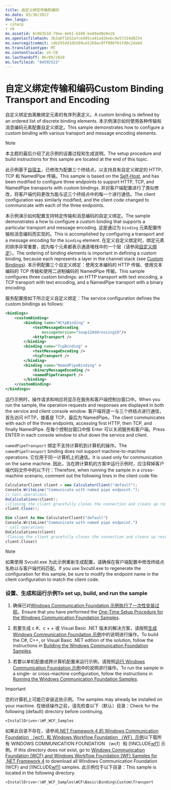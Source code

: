 ```yaml
---
title: 自定义绑定传输和编码
ms.date: 03/30/2017
dev_langs:
- csharp
- vb
ms.assetid: 6c0b353d-79ee-4e61-b348-be49ad0e9a16
ms.openlocfilehash: 3b3a0f1b52afce495ca41a426ebc9e57314d8254
ms.sourcegitcommit: cdb295dd1db589ce5169ac9ff096f01fd0c2da9d
ms.translationtype: MT
ms.contentlocale: zh-CN
ms.lasthandoff: 06/09/2020
ms.locfileid: "84592523"
---
```

# <a name="custom-binding-transport-and-encoding"></a><span data-ttu-id="0228c-102">自定义绑定传输和编码</span><span class="sxs-lookup"><span data-stu-id="0228c-102">Custom Binding Transport and Encoding</span></span>
<span data-ttu-id="0228c-103">自定义绑定由离散绑定元素的有序列表定义。</span><span class="sxs-lookup"><span data-stu-id="0228c-103">A custom binding is defined by an ordered list of discrete binding elements.</span></span> <span data-ttu-id="0228c-104">本示例演示如何使用各种传输和消息编码元素配置自定义绑定。</span><span class="sxs-lookup"><span data-stu-id="0228c-104">This sample demonstrates how to configure a custom binding with various transport and message encoding elements.</span></span>  
  
> [!NOTE]
> <span data-ttu-id="0228c-105">本主题的最后介绍了此示例的设置过程和生成说明。</span><span class="sxs-lookup"><span data-stu-id="0228c-105">The setup procedure and build instructions for this sample are located at the end of this topic.</span></span>  
  
 <span data-ttu-id="0228c-106">此示例基于[自宿主](self-host.md)，已修改为配置三个终结点，以支持具有自定义绑定的 HTTP、TCP 和 NamedPipe 传输。</span><span class="sxs-lookup"><span data-stu-id="0228c-106">This sample is based on the [Self-Host](self-host.md), and has been modified to configure three endpoints to support HTTP, TCP, and NamedPipe transports with custom bindings.</span></span> <span data-ttu-id="0228c-107">并对客户端配置进行了类似修改，将客户端代码更改为能与这三个终结点中的每一个进行通信。</span><span class="sxs-lookup"><span data-stu-id="0228c-107">The client configuration was similarly modified, and the client code changed to communicate with each of the three endpoints.</span></span>  
  
 <span data-ttu-id="0228c-108">本示例演示如何配置支持特定传输和消息编码的自定义绑定。</span><span class="sxs-lookup"><span data-stu-id="0228c-108">The sample demonstrates a how to configure a custom binding that supports a particular transport and message encoding.</span></span> <span data-ttu-id="0228c-109">这是通过为 `binding` 元素配置传输和消息编码而实现的。</span><span class="sxs-lookup"><span data-stu-id="0228c-109">This is accomplished by configuring a transport and a message encoding for the `binding` element.</span></span> <span data-ttu-id="0228c-110">在定义自定义绑定时，绑定元素的排序非常重要，因为每个元素都表示通道堆栈中的一个层（请参阅[自定义绑定](../extending/custom-bindings.md)）。</span><span class="sxs-lookup"><span data-stu-id="0228c-110">The ordering of binding elements is important in defining a custom binding, because each represents a layer in the channel stack (see [Custom Bindings](../extending/custom-bindings.md)).</span></span> <span data-ttu-id="0228c-111">本示例配置三个自定义绑定：使用文本编码的 HTTP 传输、使用文本编码的 TCP 传输和使用二进制编码的 NamedPipe 传输。</span><span class="sxs-lookup"><span data-stu-id="0228c-111">This sample configures three custom bindings: an HTTP transport with text encoding, a TCP transport with text encoding, and a NamedPipe transport with a binary encoding.</span></span>  
  
 <span data-ttu-id="0228c-112">服务配置按如下所示定义自定义绑定：</span><span class="sxs-lookup"><span data-stu-id="0228c-112">The service configuration defines the custom bindings as follows:</span></span>  
  
```xml  
<bindings>  
    <customBinding>  
        <binding name="HttpBinding" >  
            <textMessageEncoding
                messageVersion="Soap12Addressing10"/>  
            <httpTransport />  
        </binding>  
        <binding name="TcpBinding" >  
            <textMessageEncoding />  
            <tcpTransport />  
        </binding>  
        <binding name="NamedPipeBinding" >  
            <binaryMessageEncoding />  
            <namedPipeTransport />  
        </binding>  
    </customBinding>  
</bindings>  
```  
  
 <span data-ttu-id="0228c-113">运行示例时，操作请求和响应将显示在服务和客户端控制台窗口中。</span><span class="sxs-lookup"><span data-stu-id="0228c-113">When you run the sample, the operation requests and responses are displayed in both the service and client console window.</span></span> <span data-ttu-id="0228c-114">客户端将逐一与三个终结点进行通信，首先访问 HTTP，接着是 TCP，最后为 NamedPipe。</span><span class="sxs-lookup"><span data-stu-id="0228c-114">The client communicates with each of the three endpoints, accessing first HTTP, then TCP, and finally NamedPipe.</span></span> <span data-ttu-id="0228c-115">在每个控制台窗口中按 Enter 可以关闭服务和客户端。</span><span class="sxs-lookup"><span data-stu-id="0228c-115">Press ENTER in each console window to shut down the service and client.</span></span>  
  
 <span data-ttu-id="0228c-116">`namedPipeTransport` 绑定不支持计算机到计算机的操作。</span><span class="sxs-lookup"><span data-stu-id="0228c-116">The `namedPipeTransport` binding does not support machine-to-machine operations.</span></span> <span data-ttu-id="0228c-117">它仅用于同一计算机上的通信。</span><span class="sxs-lookup"><span data-stu-id="0228c-117">It is used only for communication on the same machine.</span></span> <span data-ttu-id="0228c-118">因此，当在跨计算机的方案中运行示例时，应注释掉客户端代码文件中的以下行：</span><span class="sxs-lookup"><span data-stu-id="0228c-118">Therefore, when running the sample in a cross-machine scenario, comment out the following lines in the client code file:</span></span>  
  
```csharp  
CalculatorClient client = new CalculatorClient("default");  
Console.WriteLine("Communicate with named pipe endpoint.");  
// Call operations.  
DoCalculations(client);  
//Closing the client gracefully closes the connection and cleans up resources  
client.Close();  
```  
  
```vb  
Dim client As New CalculatorClient("default")  
Console.WriteLine("Communicate with named pipe endpoint.")  
' call operations  
DoCalculations(client)  
'Closing the client gracefully closes the connection and cleans up resources  
client.Close()  
```  
  
> [!NOTE]
> <span data-ttu-id="0228c-119">如果使用 Svcutil.exe 为此示例重新生成配置，请确保在客户端配置中修改终结点名称以与客户端代码匹配。</span><span class="sxs-lookup"><span data-stu-id="0228c-119">If you use Svcutil.exe to regenerate the configuration for this sample, be sure to modify the endpoint name in the client configuration to match the client code.</span></span>  
  
### <a name="to-set-up-build-and-run-the-sample"></a><span data-ttu-id="0228c-120">设置、生成和运行示例</span><span class="sxs-lookup"><span data-stu-id="0228c-120">To set up, build, and run the sample</span></span>  
  
1. <span data-ttu-id="0228c-121">确保已对[Windows Communication Foundation 示例执行了一次性安装过程](one-time-setup-procedure-for-the-wcf-samples.md)。</span><span class="sxs-lookup"><span data-stu-id="0228c-121">Ensure that you have performed the [One-Time Setup Procedure for the Windows Communication Foundation Samples](one-time-setup-procedure-for-the-wcf-samples.md).</span></span>  
  
2. <span data-ttu-id="0228c-122">若要生成 c #、c + + 或 Visual Basic .NET 版本的解决方案，请按照[生成 Windows Communication Foundation 示例](building-the-samples.md)中的说明进行操作。</span><span class="sxs-lookup"><span data-stu-id="0228c-122">To build the C#, C++, or Visual Basic .NET edition of the solution, follow the instructions in [Building the Windows Communication Foundation Samples](building-the-samples.md).</span></span>  
  
3. <span data-ttu-id="0228c-123">若要以单机配置或跨计算机配置来运行示例，请按照[运行 Windows Communication Foundation 示例](running-the-samples.md)中的说明进行操作。</span><span class="sxs-lookup"><span data-stu-id="0228c-123">To run the sample in a single- or cross-machine configuration, follow the instructions in [Running the Windows Communication Foundation Samples](running-the-samples.md).</span></span>  
  
> [!IMPORTANT]
> <span data-ttu-id="0228c-124">您的计算机上可能已安装这些示例。</span><span class="sxs-lookup"><span data-stu-id="0228c-124">The samples may already be installed on your machine.</span></span> <span data-ttu-id="0228c-125">在继续操作之前，请先检查以下（默认）目录：</span><span class="sxs-lookup"><span data-stu-id="0228c-125">Check for the following (default) directory before continuing.</span></span>  
>
> `<InstallDrive>:\WF_WCF_Samples`  
>
> <span data-ttu-id="0228c-126">如果此目录不存在，请参阅[.NET Framework 4 的 Windows Communication Foundation （wcf）和 Windows Workflow Foundation （WF）示例](https://www.microsoft.com/download/details.aspx?id=21459)以下载所有 WINDOWS COMMUNICATION FOUNDATION （wcf）和 [!INCLUDE[wf1](../../../../includes/wf1-md.md)] 示例。</span><span class="sxs-lookup"><span data-stu-id="0228c-126">If this directory does not exist, go to [Windows Communication Foundation (WCF) and Windows Workflow Foundation (WF) Samples for .NET Framework 4](https://www.microsoft.com/download/details.aspx?id=21459) to download all Windows Communication Foundation (WCF) and [!INCLUDE[wf1](../../../../includes/wf1-md.md)] samples.</span></span> <span data-ttu-id="0228c-127">此示例位于以下目录：</span><span class="sxs-lookup"><span data-stu-id="0228c-127">This sample is located in the following directory.</span></span>  
>
> `<InstallDrive>:\WF_WCF_Samples\WCF\Basic\Binding\Custom\Transport`  
